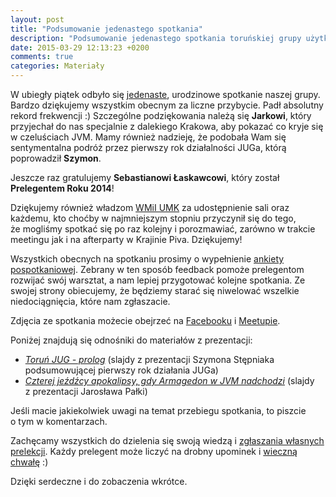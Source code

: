```yaml
---
layout: post
title: "Podsumowanie jedenastego spotkania"
description: "Podsumowanie jedenastego spotkania toruńskiej grupy użytkowników języka Java."
date: 2015-03-29 12:13:23 +0200
comments: true
categories: Materiały
---
```

W&nbsp;ubiegły piątek odbyło się <a href="{{root_url}}/news/2015/03/13/spotkanie-11/">jedenaste</a>, urodzinowe spotkanie naszej grupy. Bardzo dziękujemy wszystkim obecnym za liczne przybycie. Padł absolutny rekord frekwencji :) Szczególne podziękowania należą się **Jarkowi**, który przyjechał do nas specjalnie z&nbsp;dalekiego Krakowa, aby pokazać co kryje się w&nbsp;czeluściach JVM. Mamy również nadzieję, że podobała Wam się sentymentalna podróż przez pierwszy rok działalności JUGa, którą poprowadził **Szymon**.

Jeszcze raz gratulujemy **Sebastianowi Łaskawcowi**, który został **Prelegentem Roku 2014**!

Dziękujemy również władzom <a href="https://www.mat.umk.pl" target="_blank">WMiI UMK</a> za&nbsp;udostępnienie sali oraz każdemu, kto choćby w&nbsp;najmniejszym stopniu przyczynił się do tego, że&nbsp;mogliśmy spotkać się po raz kolejny i&nbsp;porozmawiać, zarówno w&nbsp;trakcie meetingu jak i&nbsp;na afterparty w&nbsp;Krajinie Piva. Dziękujemy!

Wszystkich obecnych na&nbsp;spotkaniu prosimy o&nbsp;wypełnienie <a href="https://docs.google.com/forms/d/12E4NFaep3hqMzSpqYkF2CiBz_74RW9EA7FDNuGJbcwM/viewform" target="_blank">ankiety pospotkaniowej</a>. Zebrany w&nbsp;ten sposób feedback pomoże prelegentom rozwijać swój warsztat, a&nbsp;nam lepiej przygotować kolejne spotkania. Ze swojej strony obiecujemy, że będziemy starać się niwelować wszelkie niedociągnięcia, które nam zgłaszacie.<!--more-->

Zdjęcia ze spotkania możecie obejrzeć na&nbsp;<a href="https://www.facebook.com/media/set/?set=a.1627185670838253.1073741842.1472639746292847" target="_blank">Facebooku</a> i&nbsp;<a href="http://www.meetup.com/Torun-JUG/photos/26009502/" target="_blank">Meetupie</a>.

Poniżej znajdują się odnośniki do materiałów z&nbsp;prezentacji:
<ul>
  <li>
    <a href="http://www.slideshare.net/SzymonStpniak/toru-jug-1st-anniversary-27032015" target="_blank">
      <em>Toruń JUG - prolog</em></a> (slajdy z&nbsp;prezentacji Szymona Stępniaka podsumowującej pierwszy rok działania JUGa)
  </li>
  <li>
    <a href="http://www.slideshare.net/kcrimson/czterej-jedcy-apokalipsy-gdy-armagedon-w-jvm-nadchodzi" target="_blank">
      <em>Czterej jeźdźcy apokalipsy, gdy Armagedon w&nbsp;JVM nadchodzi</em></a> (slajdy z&nbsp;prezentacji Jarosława Pałki)
  </li>
</ul>

Jeśli macie jakiekolwiek uwagi na&nbsp;temat przebiegu spotkania, to&nbsp;piszcie o&nbsp;tym w&nbsp;komentarzach.

Zachęcamy wszystkich do dzielenia się swoją wiedzą i&nbsp;<a href="{{root_url}}/speakers/">zgłaszania własnych prelekcji</a>. Każdy prelegent może liczyć na drobny upominek i&nbsp;<a href="{{root_url}}/hall-of-fame/">wieczną chwałę</a> :)

Dzięki serdeczne i&nbsp;do zobaczenia wkrótce.